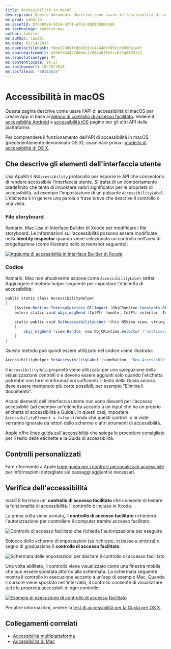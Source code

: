 ```yaml
---
title: Accessibilità in macOS
description: Questo documento descrive come usare le funzionalità di accessibilità di macOS in un'app xamarin. Mac. Vengono illustrati elementi dell'interfaccia utente che descrive gli storyboard e codice, i controlli personalizzati e accessibilità test.
ms.prod: xamarin
ms.assetid: D7F4892B-501A-4271-A7E0-BDD1586B63AD
ms.technology: xamarin-mac
author: lobrien
ms.author: laobri
ms.date: 03/14/2017
ms.openlocfilehash: fdda52309ffdb0d32cc42a4dff052cd9050b1e4f
ms.sourcegitcommit: e268fd44422d0bbc7c944a678e2cc633a0493122
ms.translationtype: MT
ms.contentlocale: it-IT
ms.lasthandoff: 10/25/2018
ms.locfileid: "50116615"
---
```

# <a name="accessibility-on-macos"></a>Accessibilità in macOS

Questa pagina descrive come usare l'API di accessibilità di macOS per creare App in base al [elenco di controllo di accesso facilitato](~/cross-platform/app-fundamentals/accessibility.md).
Vedere il [accessibilità Android](~/android/app-fundamentals/accessibility.md) e [accessibilità iOS](~/ios/app-fundamentals/accessibility.md) pagine per gli altri API della piattaforma.

Per comprendere il funzionamento dell'API di accessibilità in macOS (precedentemente denominato OS X), esaminare prima i [modello di accessibilità di OS X](https://developer.apple.com/library/mac/documentation/Accessibility/Conceptual/AccessibilityMacOSX/OSXAXmodel.html).

## <a name="describing-ui-elements"></a>Che descrive gli elementi dell'interfaccia utente

Usa AppKit il `NSAccessibility` protocollo per esporre le API che consentono di rendere accessibile l'interfaccia utente. Si tratta di un comportamento predefinito che tenta di impostare valori significativi per le proprietà di accessibilità, ad esempio l'impostazione di un pulsante `AccessibilityLabel`. L'etichetta è in genere una parola o frase breve che descrive il controllo o una vista.

### <a name="storyboard-files"></a>File storyboard

Xamarin. Mac Usa di Interface Builder di Xcode per modificare i file storyboard.
Le informazioni sull'accessibilità possono essere modificate nella **Identity inspector** quando viene selezionato un controllo nell'area di progettazione (come illustrato nello screenshot seguente):

[![Aggiunta di accessibilità in Interface Builder di Xcode](accessibility-images/xcode.png "aggiunta di accessibilità in Interface Builder di Xcode")](accessibility-images/xcode-large.png#lightbox)

### <a name="code"></a>Codice

Xamarin. Mac non attualmente espone come `AccessibilityLabel` setter.  Aggiungere il metodo helper seguente per impostare l'etichetta di accessibilità:

```csharp
public static class AccessibilityHelper
{
    [System.Runtime.InteropServices.DllImport (ObjCRuntime.Constants.ObjectiveCLibrary)]
    extern static void objc_msgSend (IntPtr handle, IntPtr selector, IntPtr label);

    static public void SetAccessibilityLabel (this NSView view, string value)
    {
        objc_msgSend (view.Handle, new ObjCRuntime.Selector ("setAccessibilityLabel:").Handle, new NSString (value).Handle);
    }
}
```

Questo metodo può quindi essere utilizzato nel codice come illustrato:

```csharp
AccessibilityHelper.SetAccessibilityLabel (someButton, "New Accessible Description");
```

Il `AccessibilityHelp` proprietà viene utilizzata per una spiegazione della visualizzazione controlli o e devono essere aggiunti solo quando l'etichetta potrebbe non fornire informazioni sufficienti. Il testo della Guida ancora deve essere mantenuto più corte possibili, per esempio "Elimina il documento".

Alcuni elementi dell'interfaccia utente non sono rilevanti per l'accesso accessibile (ad esempio un'etichetta accanto a un input che ha un proprio etichetta di accessibilità e Guida).
In questi casi, impostare `AccessibilityElement = false` in modo che questi controlli o le viste verranno ignorate da lettori dello schermo o altri strumenti di accessibilità.

Apple offre [linee guida sull'accessibilità](https://developer.apple.com/library/mac/documentation/Accessibility/Conceptual/AccessibilityMacOSX/EnhancingtheAccessibilityofStandardAppKitControls.html) che spiega le procedure consigliate per il testo delle etichette e la Guida di accessibilità.

## <a name="custom-controls"></a>Controlli personalizzati

Fare riferimento a Apple [linee guida per i controlli personalizzati accessibile](https://developer.apple.com/library/mac/documentation/Accessibility/Conceptual/AccessibilityMacOSX/ImplementingAccessibilityforCustomControls.html) per informazioni dettagliate sui passaggi aggiuntivi necessari.

## <a name="testing-accessibility"></a>Verifica dell'accessibilità

macOS fornisce un' **controllo di accesso facilitato** che consente di testare la funzionalità di accessibilità. Il controllo è incluso in Xcode.

La prima volta viene avviata, il **controllo di accesso facilitato** richiederà l'autorizzazione per controllare il computer tramite accesso facilitato:

![Controllo di accesso facilitato che richiede l'autorizzazione per eseguire](accessibility-images/accessibility-inspector-1.png "controllo di accesso facilitato che richiede l'autorizzazione per l'esecuzione")

Sblocco dello schermo di impostazioni (se richiesto, in basso a sinistra) e segno di graduazione il **controllo di accesso facilitato**:

![Schermata delle impostazioni per abilitare il controllo di accesso facilitato](accessibility-images/accessibility-inspector-2.png "schermata delle impostazioni per abilitare il controllo di accesso facilitato")

Una volta abilitato, il controllo viene visualizzato come una finestra mobile che può essere spostata attorno alla schermata. La schermata seguente mostra il controllo in esecuzione accanto a un'app di esempio Mac. Quando il cursore viene spostato nell'intervallo, il controllo consente di visualizzare tutte le proprietà accessibili di ogni controllo:

[![Esempio di esecuzione di controllo di accesso facilitato](accessibility-images/accessibility-example.png "esecuzione di esempio di controllo di accesso facilitato")](accessibility-images/accessibility-example-large.png#lightbox)

Per altre informazioni, vedere la [test di accessibilità per la Guida per OS X](https://developer.apple.com/library/mac/documentation/Accessibility/Conceptual/AccessibilityMacOSX/OSXAXTestingApps.html).



## <a name="related-links"></a>Collegamenti correlati

- [Accessibilità multipiattaforma](~/cross-platform/app-fundamentals/accessibility.md)
- [Accessibilità di Mac](https://www.apple.com/accessibility/mac/)
